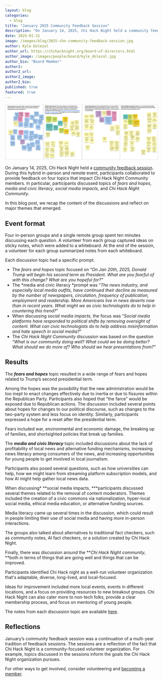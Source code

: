 ```yaml
---
layout: blog
categories: 
  - blog
title: "January 2025 Community Feedback Session"
description: "On January 14, 2025, Chi Hack Night held a community feedback session. During this hybrid in-person and remote event, participants collaborated to provide feedback on four topics that impact Chi Hack Night Community members. In particular, participants discussed topics of fears and hopes, media and civic literacy, social media impacts, and Chi Hack Night Community. In this blog post, we recap the content of the discussions and reflect on major themes that emerged."
date: 2025-01-31
image: /images/blog/2025-chn-community-feedback-session.jpg
author: Kyle Dolezal
author_url: https://chihacknight.org/board-of-directors.html
author_image: /images/people/board/kyle_dolezal.jpg
author_bio: "Board Member"
author2: 
author2_url: 
author2_image: 
author2_bio: 
published: true
featured: true
---
```


<p class="text-center"><img src="/images/blog/2025-chn-community-feedback-session.jpg" alt="Miro board from our January 2025 Community Feedback Session" class='img-responsive'/></p>

On January 14, 2025, Chi Hack Night held a [community feedback session](https://chihacknight.org/events/2025/01/14/community-feedback). During this hybrid in-person and remote event, participants collaborated to provide feedback on four topics that impact Chi Hack Night Community members. In particular, participants discussed topics of *fears and hopes*, *media and civic literacy*, *social media impacts*, and *Chi Hack Night Community*. 

In this blog post, we recap the content of the discussions and reflect on major themes that emerged.

## Event format

Four in-person groups and a single remote group spent ten minutes discussing each question. A volunteer from each group captured ideas on sticky notes, which were added to a whiteboard. At the end of the session, a volunteer for each group summarized notes from each whiteboard. 

Each discussion topic had a specific prompt.


* The *fears and hopes* topic focused on “*On Jan 20th, 2025, Donald Trump will begin his second term as President. What are you fearful of with this change? What are you hopeful for?”*
* The *media and civic literacy *prompt was “*The news industry, and especially local media outfits, have continued their decline as measured by the number of newspapers, circulation, frequency of publication, employment and readership. More Americans live in news deserts now than in recent years. What might we as civic technologists do to help in countering this trend?*”
* When discussing *social media impacts*, the focus was “*Social media platforms have responded to political shifts by removing oversight of content.  What can civic technologists do to help address misinformation and hate speech in social media?*”
* The *Chi Hack Night Community* discussion was based on the question “*What is our community doing well? What could we be doing better? What should we do more of? Who should we hear presentations from?”*

## Results

The ***fears and hopes*** topic resulted in a wide range of fears and hopes related to Trump’s second presidential term.

Among the hopes was the possibility that the new administration would be too inept to enact changes effectively due to inertia or due to fissures within the Republican Party. Participants also hoped that “the farce” would be exposed due to Republican actions. The discussion included several points about hopes for changes to our political discourse, such as changes to the two-party system and less focus on identity. Similarly, participants expressed a hope for a reset after the presidential term. 

Fears included war, environmental and economic damage, the breaking up of families, and shortsighted policies that break up families. 

The ***media and civic literacy*** topic included discussions about the lack of profitability of local news and alternative funding mechanisms, increasing news literacy among consumers of the news, and increasing opportunities for young people to get involved in local journalism. 

Participants also posed several questions, such as how universities can help, how we might learn from streaming platform subscription models, and how AI might help gather local news data.

When discussing* **social media impacts, ***participants discussed several themes related to the removal of content moderators. Themes included the creation of a civic commons via nationalization, hyper-local social media, ethical media education, or alternative funding sources.

Media literacy came up several times in the discussion, which could result in people limiting their use of social media and having more in-person interactions.

The groups also talked about alternatives to traditional fact checkers, such as community notes, AI fact checkers, or a solution created by Chi Hack Night.

Finally, there was discussion around the ***Chi Hack Night community*, **both in terms of things that are going well and things that can be improved. 

Participants identified Chi Hack night as a well-run volunteer organization that's adaptable, diverse, long-lived, and local-focused.

Ideas for improvement included more local events, events in different locations, and a focus on providing resources to new breakout groups. Chi Hack Night can also cater more to non-tech folks, provide a clear membership process, and focus on mentoring of young people.

The notes from each discussion topic are available [here](https://miro.com/welcomeonboard/cE9NTG1WTGZwSGhHcEcwWU40dmwzdVljYkV3VjczRVZxT3hkQUNDaWZoOTQ5MnM4aUFzK21ROUVlcHBpRVBGUUdobHJSMVc4dGtqYU9YRHFwSGJXblFDRHgwRzZ0N1NvWnFFRE5JNVVRVzFDUkFtQlRWV2oyUEtjdUJOL1FLbDMhZQ==?share_link_id=650998328928).

## Reflections

January’s community feedback session was a continuation of a multi-year tradition of feedback sessions. The sessions are a reflection of the fact that Chi Hack Night is a community-focused volunteer organization. For example, topics discussed in the sessions inform the goals the Chi Hack Night organization pursues. 

For other ways to get involved, consider volunteering and [becoming a member](https://chihacknight.org/membership/application).